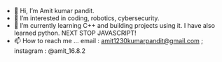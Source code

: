 - 👋 Hi, I’m Amit kumar pandit.
- 👀 I’m interested in coding, robotics, cybersecurity.
- 🌱 I’m currently learning C++ and building projects using it. I have also learned python. NEXT STOP JAVASCRIPT!
- 📫 How to reach me ... email : amit1230kumarpandit@gmail.com ; instagram : @amit_16.8.2

<!---
AMIT1682-CRYPTO/AMIT1682-CRYPTO is a ✨ special ✨ repository because its `README.md` (this file) appears on your GitHub profile.
You can click the Preview link to take a look at your changes.
--->
